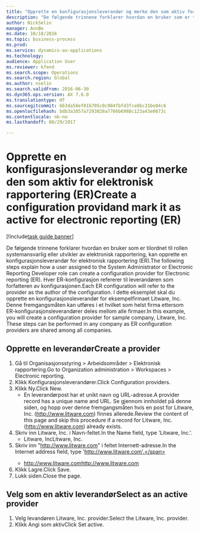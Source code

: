 ```yaml
--- 
title: "Opprette en konfigurasjonsleverandør og merke den som aktiv for elektronisk rapportering (ER)"
description: "De følgende trinnene forklarer hvordan en bruker som er tilordnet til rollen systemansvarlig eller utvikler av elektronisk rapportering, kan opprette en konfigurasjonsleverandør for elektronisk rapportering (ER)."
author: NickSelin
manager: AnnBe
ms.date: 10/18/2016
ms.topic: business-process
ms.prod: 
ms.service: dynamics-ax-applications
ms.technology: 
audience: Application User
ms.reviewer: kfend
ms.search.scope: Operations
ms.search.region: Global
ms.author: nselin
ms.search.validFrom: 2016-06-30
ms.dyn365.ops.version: AX 7.0.0
ms.translationtype: HT
ms.sourcegitcommit: 663da58ef01b705c0c984fbfd3fce8bc31be04c6
ms.openlocfilehash: bdb3a3857a7293828a7766b6988c123a43e0673c
ms.contentlocale: nb-no
ms.lasthandoff: 08/29/2017

---
```

# <a name="create-a-configuration-providand-mark-it-as-active-for-electronic-reporting-er"></a><span data-ttu-id="b52ad-103">Opprette en konfigurasjonsleverandør og merke den som aktiv for elektronisk rapportering (ER)</span><span class="sxs-lookup"><span data-stu-id="b52ad-103">Create a configuration providand mark it as active for electronic reporting (ER)</span></span>

[!include[task guide banner](../../includes/task-guide-banner.md)]

<span data-ttu-id="b52ad-104">De følgende trinnene forklarer hvordan en bruker som er tilordnet til rollen systemansvarlig eller utvikler av elektronisk rapportering, kan opprette en konfigurasjonsleverandør for elektronisk rapportering (ER).</span><span class="sxs-lookup"><span data-stu-id="b52ad-104">The following steps explain how a user assigned to the System Administrator or Electronic Reporting Developer role can create a configuration provider for Electronic reporting (ER).</span></span> <span data-ttu-id="b52ad-105">Hver ER-konfigurasjon refererer til leverandøren som forfatteren av konfigurasjonen.</span><span class="sxs-lookup"><span data-stu-id="b52ad-105">Each ER configuration will refer to the provider as the author of the configuration.</span></span> <span data-ttu-id="b52ad-106">I dette eksemplet skal du opprette en konfigurasjonsleverandør for eksempelfirmaet Litware, Inc. Denne fremgangsmåten kan utføres i et hvilket som helst firma ettersom ER-konfigurasjonsleverandører deles mellom alle firmaer.</span><span class="sxs-lookup"><span data-stu-id="b52ad-106">In this example, you will create a configuration provider for sample company, Litware, Inc. These steps can be performed in any company as ER configuration providers are shared among all companies.</span></span>


## <a name="create-a-provider"></a><span data-ttu-id="b52ad-107">Opprette en leverandør</span><span class="sxs-lookup"><span data-stu-id="b52ad-107">Create a provider</span></span>
1. <span data-ttu-id="b52ad-108">Gå til Organisasjonsstyring > Arbeidsområder > Elektronisk rapportering.</span><span class="sxs-lookup"><span data-stu-id="b52ad-108">Go to Organization administration > Workspaces > Electronic reporting.</span></span>
2. <span data-ttu-id="b52ad-109">Klikk Konfigurasjonsleverandører.</span><span class="sxs-lookup"><span data-stu-id="b52ad-109">Click Configuration providers.</span></span>
3. <span data-ttu-id="b52ad-110">Klikk Ny.</span><span class="sxs-lookup"><span data-stu-id="b52ad-110">Click New.</span></span>
    * <span data-ttu-id="b52ad-111">En leverandørpost har et unikt navn og URL-adresse.</span><span class="sxs-lookup"><span data-stu-id="b52ad-111">A provider record has a unique name and URL.</span></span> <span data-ttu-id="b52ad-112">Se gjennom innholdet på denne siden, og hopp over denne fremgangsmåten hvis en post for Litware, Inc. (http://www.litware.com) finnes allerede.</span><span class="sxs-lookup"><span data-stu-id="b52ad-112">Review the content of this page and skip this procedure if a record for Litware, Inc. (http://www.litware.com) already exists.</span></span>  
4. <span data-ttu-id="b52ad-113">Skriv inn Litware, Inc. i Navn-feltet.</span><span class="sxs-lookup"><span data-stu-id="b52ad-113">In the Name field, type 'Litware, Inc.'.</span></span>
    * <span data-ttu-id="b52ad-114">Litware, Inc</span><span class="sxs-lookup"><span data-stu-id="b52ad-114">Litware, Inc.</span></span>  
5. <span data-ttu-id="b52ad-115">Skriv inn "http://www.litware.com" i feltet Internett-adresse.</span><span class="sxs-lookup"><span data-stu-id="b52ad-115">In the Internet address field, type 'http://www.litware.com'.</span></span>
    * <span data-ttu-id="b52ad-116">http://www.litware.com</span><span class="sxs-lookup"><span data-stu-id="b52ad-116">http://www.litware.com</span></span>  
6. <span data-ttu-id="b52ad-117">Klikk Lagre.</span><span class="sxs-lookup"><span data-stu-id="b52ad-117">Click Save.</span></span>
7. <span data-ttu-id="b52ad-118">Lukk siden.</span><span class="sxs-lookup"><span data-stu-id="b52ad-118">Close the page.</span></span>

## <a name="select-as-an-active-provider"></a><span data-ttu-id="b52ad-119">Velg som en aktiv leverandør</span><span class="sxs-lookup"><span data-stu-id="b52ad-119">Select as an active provider</span></span>
1. <span data-ttu-id="b52ad-120">Velg levandøren Litware, Inc. provider.</span><span class="sxs-lookup"><span data-stu-id="b52ad-120">Select the Litware, Inc. provider.</span></span>
2. <span data-ttu-id="b52ad-121">Klikk Angi som aktiv</span><span class="sxs-lookup"><span data-stu-id="b52ad-121">Click Set active.</span></span>


